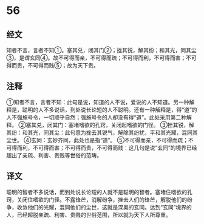 # 56

## 经文

知者不言，言者不知①。塞其兑，闭其门②；挫其锐，解其纷；和其光，同其尘③，是谓玄同④。故不可得而亲，不可得而疏；不可得而利，不可得而害；不可得而贵，不可得而贱⑤；故为天下贵。

## 注释

①知者不言，言者不知：此句是说，知道的人不说，爱说的人不知道。另一种解释是，聪明的人不多说话，到处说长论短的人不聪明。还有一种解释是，得“道”的人不强施号令，一切顺乎自然；强施号令的人却没有得“道”。此处采用第二种解释。
②塞其兑，闭其门：塞堵嗜欲的孔窍，关闭起嗜欲的门径。
③挫其锐，解其纷：和其光，同其尘：此句意为挫去其锐气，解除其纷扰，平和其光耀，混同其尘世。
④玄同：玄妙齐同，此处也是指“道”。
⑤不可得而亲，不可得而疏；不可得而利，不可得而害；不可得而贵，不可得而贱：这几句是说“玄同”的境界已经超出了亲疏、利害、贵贱等世俗的范畴。

## 译文

聪明的智者不多说话，而到处说长论短的人就不是聪明的智者。塞堵住嗜欲的孔窍，关闭住嗜欲的门径。不露锋芒，消解纷争，挫去人们的锋芒，解脱他们的纷争，收敛他们的光耀，混同他们的尘世，这就是深奥的玄同。达到“玄同”境界的人，已经超脱亲疏、利害、贵贱的世俗范围，所以就为天下人所尊重。
